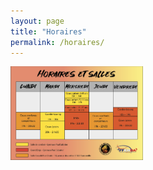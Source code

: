 ```yaml
---
layout: page
title: "Horaires"
permalink: /horaires/
---
```


<img src="/assets/images/Horaires et salles.png" max-width=100% height="150" />

<!-- ![image](https://github.com/Albator2000/albator2000.github.io/assets/96571918/e87668f3-4db3-4c69-ad1d-54a06f7cf9ca) -->
